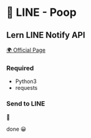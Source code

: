 # 📖 LINE - Poop

## Lern LINE Notify API

[🌍 Official Page](https://notify-bot.line.me/ja/)

### Required

- Python3
- requests

### Send to LINE

💩

done 😀